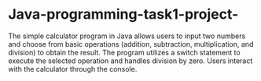 # Java-programming-task1-project-
The simple calculator program in Java allows users to input two numbers and choose from basic operations (addition, subtraction, multiplication, and division) to obtain the result. The program utilizes a switch statement to execute the selected operation and handles division by zero. Users interact with the calculator through the console.
